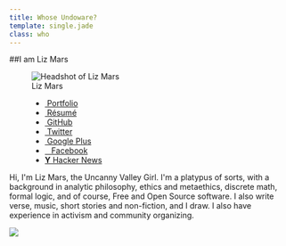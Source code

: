 ```yaml
---
title: Whose Undoware?
template: single.jade
class: who
---
```


##I am Liz Mars

<div class="column-group gutters">

<figure class="large-50 medium-100 small-100">

<img src="https://undoware-cdn.appspot.com/raster/headshot.jpg" alt="Headshot of Liz Mars">
<figcaption>
Liz Mars
</figcaption>
</figure>

<div class="large-50 medium-100 small-100">

<menu>
<ul>
<li><a href="/portfolio/"><i class="icon-2x icon-magic"></i>&nbsp;Portfolio</a></li>
<li><a href="/cv/"><i class="icon-2x icon-file-text"></i>&nbsp;Résumé</a></li>
<li><a href="/github/"><i class="icon-github-alt"></i>&nbsp;GitHub</a></li>
<li><a href="https://twitter.com/undoware/"><i class="icon-twitter"></i>&nbsp;Twitter</a></li>
<li><a href="https://plus.google.com/117975080165825944609/"><i class="icon-google-plus"></i>&nbsp;Google Plus</a></li>
<li><a href="https://facebook.com/poppy.runcible"><i class="icon-facebook"></i>&nbsp;&nbsp;&nbsp;Facebook</a></li>
<li><a href="https://news.ycombinator.com/user?id=undoware"/><strong>Y</strong>&nbsp;Hacker News</a></li>
</ul>

</menu>

<p>
Hi, I'm Liz Mars, the Uncanny Valley Girl. I'm a platypus of sorts, with a background in analytic philosophy, ethics and metaethics, discrete math, formal logic, and of course, Free and Open Source software. I also write verse, music, short stories and non-fiction, and I draw. I also have experience in activism and community organizing.  
</p>

</div>


</div>
<a href="/portfolio/"> <img src="https://undoware-cdn.appspot.com/raster/signature.png" style="max-width: 192px"> </a>
<link rel="me" href="https://plus.google.com/u/1/117975080165825944609"/>
